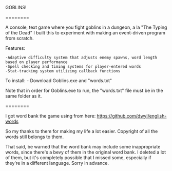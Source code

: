 GOBLINS!

======== 

A console, text game where you fight goblins in a dungeon, a la "The Typing of the Dead"
I built this to experiment with making an event-driven program from scratch. 

Features:
	
	-Adaptive difficulty system that adjusts enemy spawns, word length based on player performance
	-Spell checking and timing systems for player-entered words
	-Stat-tracking system utilizing callback functions

To install:
	- Download Goblins.exe and "words.txt"
	
Note that in order for Goblins.exe to run, the "words.txt" file must be in the same folder as it.

========

I got word bank the game using from here:
https://github.com/dwyl/english-words

So my thanks to them for making my life a lot easier. Copyright of all the words still belongs to them.

That said, be warned that the word bank may include some inappropriate words, since there's a bevy of them in the
original word bank. I deleted a lot of them, but it's completely possible that I missed some, especially if 
they're in a different language. Sorry in advance.
